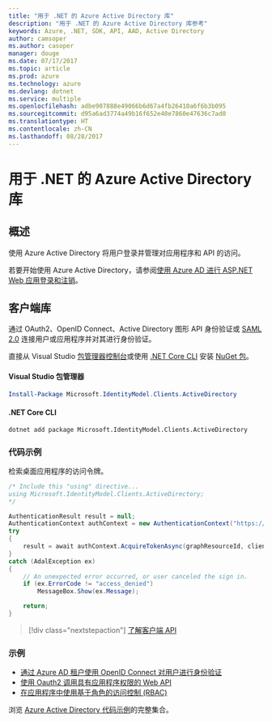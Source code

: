 ```yaml
---
title: "用于 .NET 的 Azure Active Directory 库"
description: "用于 .NET 的 Azure Active Directory 库参考"
keywords: Azure, .NET, SDK, API, AAD, Active Directory
author: camsoper
ms.author: casoper
manager: douge
ms.date: 07/17/2017
ms.topic: article
ms.prod: azure
ms.technology: azure
ms.devlang: dotnet
ms.service: multiple
ms.openlocfilehash: adbe907888e49066b6d67a4fb26410a6f6b3b095
ms.sourcegitcommit: d95a6ad3774a49b16f652e40e7860e47636c7ad0
ms.translationtype: HT
ms.contentlocale: zh-CN
ms.lasthandoff: 08/28/2017
---
```

# <a name="azure-active-directory-libraries-for-net"></a>用于 .NET 的 Azure Active Directory 库

## <a name="overview"></a>概述

使用 Azure Active Directory 将用户登录并管理对应用程序和 API 的访问。

若要开始使用 Azure Active Directory，请参阅[使用 Azure AD 进行 ASP.NET Web 应用登录和注销](https://docs.microsoft.com/en-us/azure/active-directory/develop/active-directory-devquickstarts-webapp-dotnet)。

## <a name="client-library"></a>客户端库

通过 OAuth2、OpenID Connect、Active Directory 图形 API 身份验证或 [SAML 2.0](https://docs.microsoft.com/azure/active-directory/develop/active-directory-saml-protocol-reference) 连接用户或应用程序并对其进行身份验证。

直接从 Visual Studio [包管理器控制台][PackageManager]或使用 [.NET Core CLI][DotNetCLI] 安装 [NuGet 包](https://www.nuget.org/packages/Microsoft.Azure.Management.AppService.Fluent)。

#### <a name="visual-studio-package-manager"></a>Visual Studio 包管理器

```powershell
Install-Package Microsoft.IdentityModel.Clients.ActiveDirectory
```

#### <a name="net-core-cli"></a>.NET Core CLI

```bash
dotnet add package Microsoft.IdentityModel.Clients.ActiveDirectory
```

### <a name="code-example"></a>代码示例

检索桌面应用程序的访问令牌。

```csharp
/* Include this "using" directive...
using Microsoft.IdentityModel.Clients.ActiveDirectory;
*/

AuthenticationResult result = null;
AuthenticationContext authContext = new AuthenticationContext("https://someauthority.com");
try
{
    result = await authContext.AcquireTokenAsync(graphResourceId, clientId, redirectUri, new PlatformParameters(PromptBehavior.Auto));
}
catch (AdalException ex)
{
    // An unexpected error occurred, or user canceled the sign in.
    if (ex.ErrorCode != "access_denied")
        MessageBox.Show(ex.Message);

    return;
}
```

> [!div class="nextstepaction"]
> [了解客户端 API](/dotnet/api/overview/azure/activedirectory/client)

### <a name="samples"></a>示例

* [通过 Azure AD 租户使用 OpenID Connect 对用户进行身份验证](https://github.com/Azure-Samples/active-directory-dotnet-webapp-openidconnect)
* [使用 Oauth2 调用具有应用程序权限的 Web API](https://github.com/Azure-Samples/active-directory-dotnet-webapp-webapi-oauth2-appidentity)
* [在应用程序中使用基于角色的访问控制 (RBAC)](https://github.com/Azure-Samples/active-directory-dotnet-webapp-roleclaims)

浏览 [Azure Active Directory 代码示例](https://docs.microsoft.com/en-us/azure/active-directory/develop/active-directory-code-samples)的完整集合。

[PackageManager]: https://docs.microsoft.com/nuget/tools/package-manager-console
[DotNetCLI]: https://docs.microsoft.com/en-us/dotnet/core/tools/dotnet-add-package
